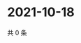 # 2021-10-18

共 0 条

<!-- BEGIN -->
<!-- 最后更新时间 Mon Oct 18 2021 17:15:18 GMT+0800 (China Standard Time) -->

<!-- END -->
